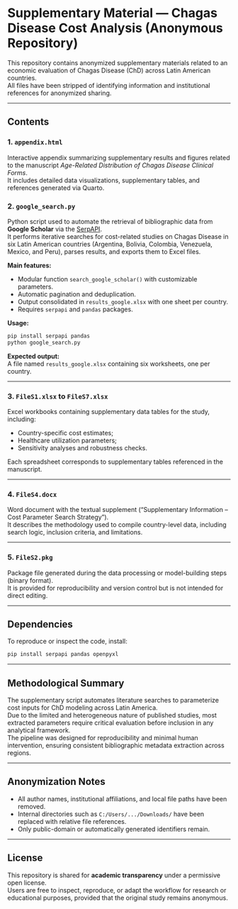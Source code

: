 # Supplementary Material — Chagas Disease Cost Analysis (Anonymous Repository)

This repository contains anonymized supplementary materials related to an economic evaluation of Chagas Disease (ChD) across Latin American countries.  
All files have been stripped of identifying information and institutional references for anonymized sharing.

---

## Contents

### 1. `appendix.html`
Interactive appendix summarizing supplementary results and figures related to the manuscript *Age-Related Distribution of Chagas Disease Clinical Forms*.  
It includes detailed data visualizations, supplementary tables, and references generated via Quarto.

### 2. `google_search.py`
Python script used to automate the retrieval of bibliographic data from **Google Scholar** via the [SerpAPI](https://serpapi.com).  
It performs iterative searches for cost-related studies on Chagas Disease in six Latin American countries (Argentina, Bolivia, Colombia, Venezuela, Mexico, and Peru), parses results, and exports them to Excel files.

**Main features:**
- Modular function `search_google_scholar()` with customizable parameters.  
- Automatic pagination and deduplication.  
- Output consolidated in `results_google.xlsx` with one sheet per country.  
- Requires `serpapi` and `pandas` packages.

**Usage:**
```bash
pip install serpapi pandas
python google_search.py
```

**Expected output:**  
A file named `results_google.xlsx` containing six worksheets, one per country.

---

### 3. `FileS1.xlsx` to `FileS7.xlsx`
Excel workbooks containing supplementary data tables for the study, including:
- Country-specific cost estimates;
- Healthcare utilization parameters;
- Sensitivity analyses and robustness checks.

Each spreadsheet corresponds to supplementary tables referenced in the manuscript.

---

### 4. `FileS4.docx`
Word document with the textual supplement (“Supplementary Information – Cost Parameter Search Strategy”).  
It describes the methodology used to compile country-level data, including search logic, inclusion criteria, and limitations.

---

### 5. `FileS2.pkg`
Package file generated during the data processing or model-building steps (binary format).  
It is provided for reproducibility and version control but is not intended for direct editing.

---

## Dependencies

To reproduce or inspect the code, install:
```bash
pip install serpapi pandas openpyxl
```

---

## Methodological Summary

The supplementary script automates literature searches to parameterize cost inputs for ChD modeling across Latin America.  
Due to the limited and heterogeneous nature of published studies, most extracted parameters require critical evaluation before inclusion in any analytical framework.  
The pipeline was designed for reproducibility and minimal human intervention, ensuring consistent bibliographic metadata extraction across regions.

---

## Anonymization Notes

- All author names, institutional affiliations, and local file paths have been removed.  
- Internal directories such as `C:/Users/.../Downloads/` have been replaced with relative file references.  
- Only public-domain or automatically generated identifiers remain.

---

## License

This repository is shared for **academic transparency** under a permissive open license.  
Users are free to inspect, reproduce, or adapt the workflow for research or educational purposes, provided that the original study remains anonymous.
